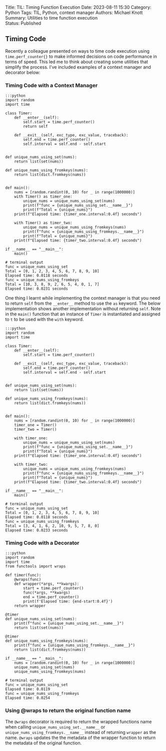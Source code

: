 Title: TIL: Timing Function Execution
Date: 2023-08-11 15:30
Category: Python
Tags: TIL, Python, context manager
Authors: Michael Knott
Summary: Utilities to time function execution  
Status: Published

## Timing Code

Recently a colleague presented on ways to time code execution using `time.perf_counter{}` to make informed decisions on code performance in terms of speed. This led me to think about creating some utilities that simplify the process. I've included examples of a context manager and decorator below:

### Timing Code with a Context Manager

    :::python
    import random
    import time

    class Timer:
        def __enter__(self):
            self.start = time.perf_counter()
            return self
        
        def __exit__(self, exc_type, exc_value, traceback):
            self.end = time.perf_counter()
            self.interval = self.end - self.start


    def unique_nums_using_set(nums):
        return list(set(nums))

    def unique_nums_using_fromkeys(nums):
        return list(dict.fromkeys(nums))


    def main():
        nums = [random.randint(0, 10) for _ in range(1000000)]
        with Timer() as timer_one:
            unique_nums = unique_nums_using_set(nums)
            print(f"func = {unique_nums_using_set.__name__}")
            print(f"Total = {unique_nums}")
        print(f"Elapsed time: {timer_one.interval:0.4f} seconds")

        with Timer() as timer_two:
            unique_nums = unique_nums_using_fromkeys(nums)
            print(f"func = {unique_nums_using_fromkeys.__name__}")
            print(f"Total = {unique_nums}")
        print(f"Elapsed time: {timer_two.interval:0.4f} seconds")

    if __name__ == "__main__":
        main()

    # terminal output
    func = unique_nums_using_set
    Total = [0, 1, 2, 3, 4, 5, 6, 7, 8, 9, 10]
    Elapsed time: 0.0118 seconds
    func = unique_nums_using_fromkeys
    Total = [10, 3, 8, 9, 2, 6, 5, 4, 0, 1, 7]
    Elapsed time: 0.0231 seconds

One thing I learnt while implementing the context manager is that you need to return `self` from the `__enter__` method to use the `as` keyword. The below implementation shows another implementation without returning `self`. Note in the `main()` function that an instance of `Timer` is instantiated and assigned to `t` to be used with the `with` keyword.

    :::python
    import random
    import time

    class Timer:
        def __enter__(self):
            self.start = time.perf_counter()
        
        def __exit__(self, exc_type, exc_value, traceback):
            self.end = time.perf_counter()
            self.interval = self.end - self.start


    def unique_nums_using_set(nums):
        return list(set(nums))

    def unique_nums_using_fromkeys(nums):
        return list(dict.fromkeys(nums))


    def main():
        nums = [random.randint(0, 10) for _ in range(1000000)]
        timer_one = Timer()
        timer_two = Timer()

        with timer_one:
            unique_nums = unique_nums_using_set(nums)
            print(f"func = {unique_nums_using_set.__name__}")
            print(f"Total = {unique_nums}")
        print(f"Elapsed time: {timer_one.interval:0.4f} seconds")

        with timer_two:
            unique_nums = unique_nums_using_fromkeys(nums)
            print(f"func = {unique_nums_using_fromkeys.__name__}")
            print(f"Total = {unique_nums}")
        print(f"Elapsed time: {timer_two.interval:0.4f} seconds")

    if __name__ == "__main__":
        main()

    # terminal output
    func = unique_nums_using_set
    Total = [0, 1, 2, 3, 4, 5, 6, 7, 8, 9, 10]
    Elapsed time: 0.0118 seconds
    func = unique_nums_using_fromkeys
    Total = [3, 4, 1, 6, 2, 10, 9, 5, 7, 8, 0]
    Elapsed time: 0.0233 seconds

### Timing Code with a Decorator

    :::python
    import random
    import time
    from functools import wraps

    def timer(func):
        @wraps(func)
        def wrapper(*args, **kwargs):
            start = time.perf_counter()
            func(*args, **kwargs)
            end = time.perf_counter()
            print(f'Elapsed time: {end-start:0.4f}')
        return wrapper

    @timer
    def unique_nums_using_set(nums):
        print(f"func = {unique_nums_using_set.__name__}")
        return list(set(nums))

    @timer
    def unique_nums_using_fromkeys(nums):
        print(f"func = {unique_nums_using_fromkeys.__name__}")
        return list(dict.fromkeys(nums))

    if __name__ == "__main__":
        nums = [random.randint(0, 10) for _ in range(1000000)]
        unique_nums_using_set(nums)
        unique_nums_using_fromkeys(nums)
    
    # terminal output
    func = unique_nums_using_set
    Elapsed time: 0.0119
    func = unique_nums_using_fromkeys
    Elapsed time: 0.0254

### Using @wraps to return the original function name

The `@wraps` decorator is required to return the wrapped functions name when calling `unique_nums_using_set.__name__` or `unique_nums_using_fromkeys.__name__` instead of returning `wrapper` as the name. `@wraps` updates the the metadata of the wrapper function to return the metadata of the original function. 